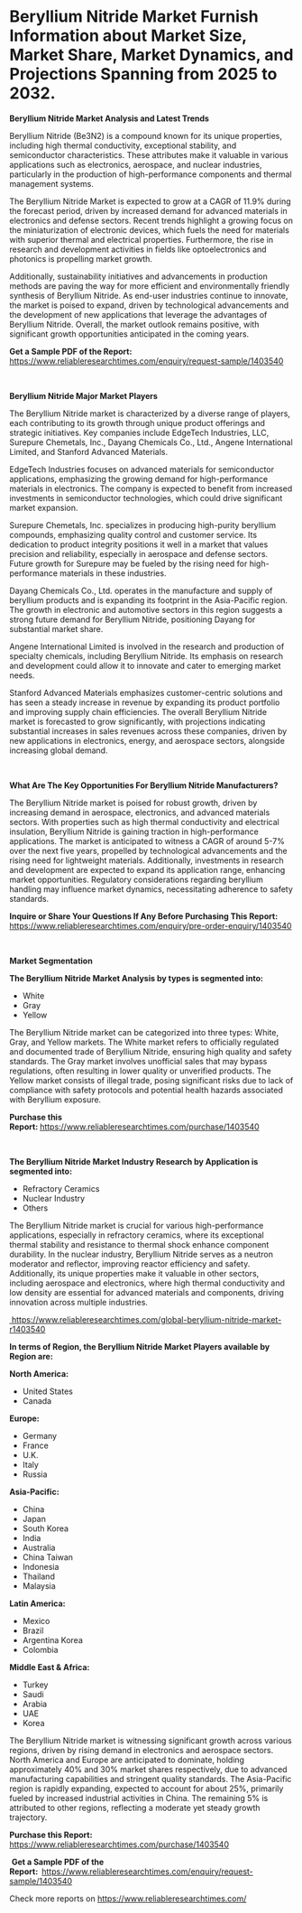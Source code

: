 <p><h1>Beryllium Nitride Market Furnish Information about Market Size, Market Share, Market Dynamics, and Projections Spanning from 2025 to 2032.</h1></p><p><strong>Beryllium Nitride Market Analysis and Latest Trends</strong></p>
<p><p>Beryllium Nitride (Be3N2) is a compound known for its unique properties, including high thermal conductivity, exceptional stability, and semiconductor characteristics. These attributes make it valuable in various applications such as electronics, aerospace, and nuclear industries, particularly in the production of high-performance components and thermal management systems.</p><p>The Beryllium Nitride Market is expected to grow at a CAGR of 11.9% during the forecast period, driven by increased demand for advanced materials in electronics and defense sectors. Recent trends highlight a growing focus on the miniaturization of electronic devices, which fuels the need for materials with superior thermal and electrical properties. Furthermore, the rise in research and development activities in fields like optoelectronics and photonics is propelling market growth.</p><p>Additionally, sustainability initiatives and advancements in production methods are paving the way for more efficient and environmentally friendly synthesis of Beryllium Nitride. As end-user industries continue to innovate, the market is poised to expand, driven by technological advancements and the development of new applications that leverage the advantages of Beryllium Nitride. Overall, the market outlook remains positive, with significant growth opportunities anticipated in the coming years.</p></p>
<p><strong>Get a Sample PDF of the Report:&nbsp;</strong> <a href="https://www.reliableresearchtimes.com/enquiry/request-sample/1403540?utm_campaign=2007&utm_medium=2&utm_source=Github&utm_content=ia&utm_term=13012025&utm_id=beryllium-nitride">https://www.reliableresearchtimes.com/enquiry/request-sample/1403540</a></p>
<p>&nbsp;</p>
<p><strong>Beryllium Nitride Major Market Players</strong></p>
<p><p>The Beryllium Nitride market is characterized by a diverse range of players, each contributing to its growth through unique product offerings and strategic initiatives. Key companies include EdgeTech Industries, LLC, Surepure Chemetals, Inc., Dayang Chemicals Co., Ltd., Angene International Limited, and Stanford Advanced Materials.</p><p>EdgeTech Industries focuses on advanced materials for semiconductor applications, emphasizing the growing demand for high-performance materials in electronics. The company is expected to benefit from increased investments in semiconductor technologies, which could drive significant market expansion.</p><p>Surepure Chemetals, Inc. specializes in producing high-purity beryllium compounds, emphasizing quality control and customer service. Its dedication to product integrity positions it well in a market that values precision and reliability, especially in aerospace and defense sectors. Future growth for Surepure may be fueled by the rising need for high-performance materials in these industries.</p><p>Dayang Chemicals Co., Ltd. operates in the manufacture and supply of beryllium products and is expanding its footprint in the Asia-Pacific region. The growth in electronic and automotive sectors in this region suggests a strong future demand for Beryllium Nitride, positioning Dayang for substantial market share.</p><p>Angene International Limited is involved in the research and production of specialty chemicals, including Beryllium Nitride. Its emphasis on research and development could allow it to innovate and cater to emerging market needs.</p><p>Stanford Advanced Materials emphasizes customer-centric solutions and has seen a steady increase in revenue by expanding its product portfolio and improving supply chain efficiencies. The overall Beryllium Nitride market is forecasted to grow significantly, with projections indicating substantial increases in sales revenues across these companies, driven by new applications in electronics, energy, and aerospace sectors, alongside increasing global demand.</p></p>
<p>&nbsp;</p>
<p><strong>What Are The Key Opportunities For Beryllium Nitride Manufacturers?</strong></p>
<p><p>The Beryllium Nitride market is poised for robust growth, driven by increasing demand in aerospace, electronics, and advanced materials sectors. With properties such as high thermal conductivity and electrical insulation, Beryllium Nitride is gaining traction in high-performance applications. The market is anticipated to witness a CAGR of around 5-7% over the next five years, propelled by technological advancements and the rising need for lightweight materials. Additionally, investments in research and development are expected to expand its application range, enhancing market opportunities. Regulatory considerations regarding beryllium handling may influence market dynamics, necessitating adherence to safety standards.</p></p>
<p><strong>Inquire or Share Your Questions If Any Before Purchasing This Report:</strong> <a href="https://www.reliableresearchtimes.com/enquiry/pre-order-enquiry/1403540?utm_campaign=2007&utm_medium=2&utm_source=Github&utm_content=ia&utm_term=13012025&utm_id=beryllium-nitride">https://www.reliableresearchtimes.com/enquiry/pre-order-enquiry/1403540</a></p>
<p>&nbsp;</p>
<p><strong>Market Segmentation</strong></p>
<p><strong>The Beryllium Nitride Market Analysis by types is segmented into:</strong></p>
<p><ul><li>White</li><li>Gray</li><li>Yellow</li></ul></p>
<p><p>The Beryllium Nitride market can be categorized into three types: White, Gray, and Yellow markets. The White market refers to officially regulated and documented trade of Beryllium Nitride, ensuring high quality and safety standards. The Gray market involves unofficial sales that may bypass regulations, often resulting in lower quality or unverified products. The Yellow market consists of illegal trade, posing significant risks due to lack of compliance with safety protocols and potential health hazards associated with Beryllium exposure.</p></p>
<p><strong>Purchase this Report:&nbsp;</strong><a href="https://www.reliableresearchtimes.com/purchase/1403540?utm_campaign=2007&utm_medium=2&utm_source=Github&utm_content=ia&utm_term=13012025&utm_id=beryllium-nitride">https://www.reliableresearchtimes.com/purchase/1403540</a></p>
<p>&nbsp;</p>
<p><strong>The Beryllium Nitride Market Industry Research by Application is segmented into:</strong></p>
<p><ul><li>Refractory Ceramics</li><li>Nuclear Industry</li><li>Others</li></ul></p>
<p><p>The Beryllium Nitride market is crucial for various high-performance applications, especially in refractory ceramics, where its exceptional thermal stability and resistance to thermal shock enhance component durability. In the nuclear industry, Beryllium Nitride serves as a neutron moderator and reflector, improving reactor efficiency and safety. Additionally, its unique properties make it valuable in other sectors, including aerospace and electronics, where high thermal conductivity and low density are essential for advanced materials and components, driving innovation across multiple industries.</p></p>
<p><a href="https://www.reliableresearchtimes.com/global-beryllium-nitride-market-r1403540?utm_campaign=2007&utm_medium=2&utm_source=Github&utm_content=ia&utm_term=13012025&utm_id=beryllium-nitride">&nbsp;https://www.reliableresearchtimes.com/global-beryllium-nitride-market-r1403540</a></p>
<p><strong>In terms of Region, the Beryllium Nitride Market Players available by Region are:</strong></p>
<p>
    <p> <strong> North America: </strong>
        <ul>
            <li>United States</li>
            <li>Canada</li>
        </ul>
        </p> 
    <p> <strong> Europe: </strong>
        <ul>
            <li>Germany</li>
            <li>France</li>
            <li>U.K.</li>
            <li>Italy</li>
            <li>Russia</li>
        </ul>
        </p> 
    <p> <strong> Asia-Pacific: </strong>
        <ul>
            <li>China</li>
            <li>Japan</li>
            <li>South Korea</li>
            <li>India</li>
            <li>Australia</li>
            <li>China Taiwan</li>
            <li>Indonesia</li>
            <li>Thailand</li>
            <li>Malaysia</li>
        </ul>
        </p> 
    <p> <strong> Latin America: </strong>
        <ul>
            <li>Mexico</li>
            <li>Brazil</li>
            <li>Argentina Korea</li>
            <li>Colombia</li>
        </ul>
        </p> 
    <p> <strong> Middle East & Africa: </strong>
        <ul>
            <li>Turkey</li>
            <li>Saudi</li>
            <li>Arabia</li>
            <li>UAE</li>
            <li>Korea</li>
        </ul>
    </p>
    </p>
<p><p>The Beryllium Nitride market is witnessing significant growth across various regions, driven by rising demand in electronics and aerospace sectors. North America and Europe are anticipated to dominate, holding approximately 40% and 30% market shares respectively, due to advanced manufacturing capabilities and stringent quality standards. The Asia-Pacific region is rapidly expanding, expected to account for about 25%, primarily fueled by increased industrial activities in China. The remaining 5% is attributed to other regions, reflecting a moderate yet steady growth trajectory.</p></p>
<p><strong>Purchase this Report: </strong><a href="https://www.reliableresearchtimes.com/purchase/1403540?utm_campaign=2007&utm_medium=2&utm_source=Github&utm_content=ia&utm_term=13012025&utm_id=beryllium-nitride">https://www.reliableresearchtimes.com/purchase/1403540</a></p>
<p>&nbsp;<strong>Get a Sample PDF of the Report:&nbsp;&nbsp;</strong><a href="https://www.reliableresearchtimes.com/enquiry/request-sample/1403540?utm_campaign=2007&utm_medium=2&utm_source=Github&utm_content=ia&utm_term=13012025&utm_id=beryllium-nitride">https://www.reliableresearchtimes.com/enquiry/request-sample/1403540</a></p>
<p><strong></strong></p>
<p>Check more reports on <a href="https://www.reliableresearchtimes.com/?utm_campaign=2007&utm_medium=2&utm_source=Github&utm_content=ia&utm_term=13012025&utm_id=beryllium-nitride">https://www.reliableresearchtimes.com/</a></p>